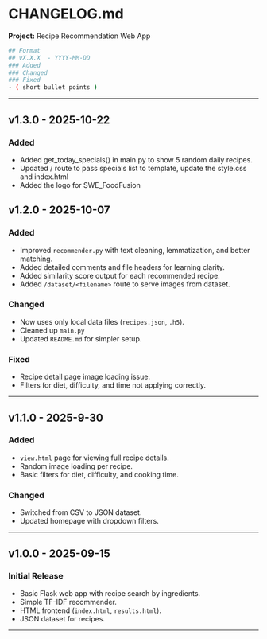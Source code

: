 # CHANGELOG.md  
**Project:** Recipe Recommendation Web App  

```bash
## Format
## vX.X.X  - YYYY-MM-DD
### Added 
### Changed 
### Fixed
- ( short bullet points )
```
----------------------------------------------------------------------------------------

## v1.3.0  - 2025-10-22
### Added 
- Added get_today_specials() in main.py to show 5 random daily recipes.
- Updated / route to pass specials list to template, update the style.css and index.html
- Added the logo for SWE_FoodFusion

## v1.2.0 - 2025-10-07
### Added
- Improved `recommender.py` with text cleaning, lemmatization, and better matching.
- Added detailed comments and file headers for learning clarity.
- Added similarity score output for each recommended recipe.
- Added `/dataset/<filename>` route to serve images from dataset.

### Changed
- Now uses only local data files (`recipes.json`, `.h5`).
- Cleaned up `main.py`
- Updated `README.md` for simpler setup.

### Fixed
- Recipe detail page image loading issue.
- Filters for diet, difficulty, and time not applying correctly.

---

## v1.1.0 - 2025-9-30
### Added
- `view.html` page for viewing full recipe details.
- Random image loading per recipe.
- Basic filters for diet, difficulty, and cooking time.

### Changed
- Switched from CSV to JSON dataset.
- Updated homepage with dropdown filters.

---

## v1.0.0 - 2025-09-15
### Initial Release
- Basic Flask web app with recipe search by ingredients.
- Simple TF-IDF recommender.
- HTML frontend (`index.html`, `results.html`).
- JSON dataset for recipes.

---


